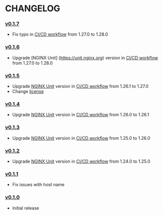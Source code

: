 # CHANGELOG

### [v0.1.7](https://github.com/speelynet/redirect/tree/v0.1.7)
- Fix typo in [CI/CD workflow](https://github.com/speelynet/redirect/tree/v0.1.7/.github/workflows/CICD.yml) from 1.27.0 to 1.28.0


### [v0.1.6](https://github.com/speelynet/redirect/tree/v0.1.6)
- Upgrade [NGINX Unit] (https://unit.nginx.org) version in [CI/CD workflow](https://github.com/speelynet/redirect/tree/v0.1.6/.github/workflows/CICD.yml) from 1.27.0 to 1.28.0

### [v0.1.5](https://github.com/speelynet/redirect/tree/v0.1.5)
- Upgrade [NGINX Unit](https://unit.nginx.org) version in [CI/CD workflow](https://github.com/speelynet/redirect/tree/v0.1.5/.github/workflows/CICD.yml) from 1.26.1 to 1.27.0
- Change [license](https://github.com/speelynet/redirect/tree/v0.1.5/LICENSE)

### [v0.1.4](https://github.com/speelynet/redirect/tree/v0.1.4)
- Upgrade [NGINX Unit](https://unit.nginx.org) version in [CI/CD workflow](https://github.com/speelynet/redirect/tree/v0.1.4/.github/workflows/CICD.yml) from 1.26.0 to 1.26.1

### [v0.1.3](https://github.com/speelynet/redirect/tree/v0.1.3)
- Upgrade [NGINX Unit](https://unit.nginx.org) version in [CI/CD workflow](https://github.com/speelynet/redirect/tree/v0.1.3/.github/workflows/CICD.yml) from 1.25.0 to 1.26.0

### [v0.1.2](https://github.com/speelynet/redirect/tree/v0.1.2)
- Upgrade [NGINX Unit](https://unit.nginx.org) version in [CI/CD workflow](https://github.com/speelynet/redirect/tree/v0.1.2/.github/workflows/CICD.yml) from 1.24.0 to 1.25.0

### [v0.1.1](https://github.com/speelynet/redirect/tree/v0.1.1)
- Fix issues with host name

### [v0.1.0](https://github.com/speelynet/redirect/tree/v0.1.0)
- Initial release
